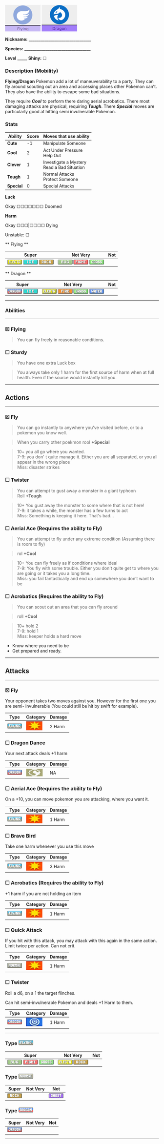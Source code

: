 ![normal](images/flying.png) ![normal](images/dragon.png)

**Nickname:** \_\_\_\_\_\_\_\_\_\_\_\_\_\_\_\_\_\_\_\_\_\_\_\_\_\_\_\_\_\_\_\_

**Species:** \_\_\_\_\_\_\_\_\_\_\_\_\_\_\_\_\_\_\_\_\_\_\_\_\_\_\_\_\_\_\_\_\_\_

**Level** _\_\_\_\_   **Shiny:** ☐

### Description (Mobility)

**Flying/Dragon** Pokemon add a lot of maneuverability to a party. They can fly around scouting out an area and accessing places other Pokemon can’t. They also have the ability to escape some bad situations.

They require ***Cool*** to perform there daring aerial acrobatics. There most damaging attacks are physical, requiring ***Tough***. There  ***Special*** moves are particularly good at hitting semi invulnerable Pokemon.

### Stats


 |      Ability                   | Score | Moves that use ability                         |
 |--------------------------------|---------|-----------------------------|
 | **Cute**  | -1 | Manipulate Someone <br/> |
 | **Cool**  | 2 | Act Under Pressure <br/> Help Out |
 | **Clever**| 1 | Investigate a Mystery <br/> Read a Bad Situation |
 | **Tough** | 1| Normal Attacks <br/> Protect Someone |
 | **Special** | 0 | Special Attacks <br/> |

**Luck**

Okay ☐☐☐☐☐☐☐ Doomed

**Harm**

Okay ☐☐☐|☐☐☐☐ Dying

Unstable: ☐

** Flying **

|   Super                        | Not Very| Not                         |
|--------------------------------|---------|-----------------------------|
| ![](images/ElectricIC_Big.webp) ![](images/IceIC_Big.webp) ![](images/RockIC_Big.webp)|         ![](images/BugIC_Big.webp) ![](images/FightingIC_Big.webp) ![](images/GrassIC_Big.webp)| |

** Dragon **

|   Super                        | Not Very| Not                         |
|--------------------------------|---------|-----------------------------|
| ![](images/DragonIC_Big.webp) ![](images/IceIC_Big.webp) |  ![](images/ElectricIC_Big.webp) ![](images/FireIC_Big.webp) ![](images/GrassIC_Big.webp) ![](images/WaterIC_Big.webp)| |

---

### Abilities

---

### ☒ Flying 

> You can fly freely in reasonable conditions.

### ☐ Sturdy

> You have one extra Luck box

> You always take only 1 harm for the first source of harm when at full health. Even if the source would instantly kill you.

---

## Actions

---

### ☒ Fly

> You  can  go  instantly  to  anywhere  you've visited before, or to a pokemon you know well.  

> When you carry other poekmon rool **+Special**

> 10+ you all go where you wanted.  
>7-9: you don' t  quite  manage  it.  Either  you  are  all  separated, or you all appear in the wrong place  
>Miss: disaster strikes  

### ☐ Twister

> You can attempt to gust away a monster in a giant typhoon  
> Roll **+Tough**

>10+ You gust away the monster to some where that is not here!  
>7-9: it takes a while, the monster has a few turns to act  
>Miss: Something is keeping it here. That's bad...  

### ☐ Aerial Ace (Requires the ability to Fly)

> You can attempt to fly under any extreme condition (Assuming there is room to fly)

> rol **+Cool**

> 10+ You can fly freely as if conditions where ideal  
> 7-9: You fly with some trouble. Either you don't quite get to where you are going or it takes you a long time.  
> Miss: you fail fantastically and end up somewhere you don’t want to be  

### ☐ Acrobatics (Requires the ability to Fly)

> You can scout out an area that you can fly around

> roll **+Cool**

> 10+ hold 2  
> 7-9: hold 1  
> Miss: keeper holds a hard move  

* Know where you need to be
* Get prepared and ready.

---

## Attacks

---

### ☒ Fly

Your opponent takes two moves against you. However for the first one you are semi- invulnerable (You could still be hit by swift for example).

| Type        | Category   | Damage      |
| ----------- | ------------ | ----------- |
| ![](images/FlyingIC_Big.webp)| ![](images/physical.png)| 2 Harm |

### ☐ Dragon Dance 

Your next attack deals +1 harm

| Type        | Category   | Damage      |
| ----------- | ------------ | ----------- |
| ![](images/DragonIC_Big.webp)| ![](images/status.png)| NA |


### ☐ Aerial Ace (Requires the ability to Fly)

On a +10, you can move pokemon you are attacking, where you want it.

| Type        | Category   | Damage      |
| ----------- | ------------ | ----------- |
| ![](images/FlyingIC_Big.webp)| ![](images/physical.png)| 1 Harm |


### ☐ Brave Bird

Take one harm whenever you use this move 

| Type        | Category   | Damage      |
| ----------- | ------------ | ----------- |
| ![](images/FlyingIC_Big.webp)| ![](images/physical.png)| 3 Harm |

### ☐ Acrobatics (Requires the ability to Fly)

+1 harm if you are not holding an item

| Type        | Category   | Damage      |
| ----------- | ------------ | ----------- |
| ![](images/FlyingIC_Big.webp)| ![](images/physical.png)| 1 Harm |

### ☐ Quick Attack

If you hit with this attack, you may attack with this again in the same action. 
Limit twice per action. Can not crit.

| Type        | Category   | Damage      |
| ----------- | ------------ | ----------- |
| ![](images/NormalIC_Big.webp)| ![](images/physical.png)| 1 Harm |

### ☐ Twister

Roll a d6, on a 1 the target flinches.

Can hit semi-invulnerable Pokemon and deals +1 Harm to them.

| Type        | Category   | Damage      |
| ----------- | ------------ | ----------- |
| ![](images/DragonIC_Big.webp)| ![](images/special.png)| 1 Harm |

---

### Type ![](images/FlyingIC_Big.webp)

|   Super                        | Not Very| Not                         |
|--------------------------------|---------|-----------------------------|
| ![](images/BugIC_Big.webp) ![](images/FightingIC_Big.webp) ![](images/GrassIC_Big.webp)|  ![](images/ElectricIC_Big.webp) ![](images/RockIC_Big.webp)| |

### Type ![](images/NormalIC_Big.webp)

|   Super                        | Not Very| Not                         |
|--------------------------------|---------|-----------------------------|
| ![](images/RockIC_Big.webp)|         | ![](images/GhostIC_Big.webp)|

### Type ![](images/DragonIC_Big.webp)

|   Super                        | Not Very| Not                         |
|--------------------------------|---------|-----------------------------|
| ![](images/DragonIC_Big.webp) | |

---
